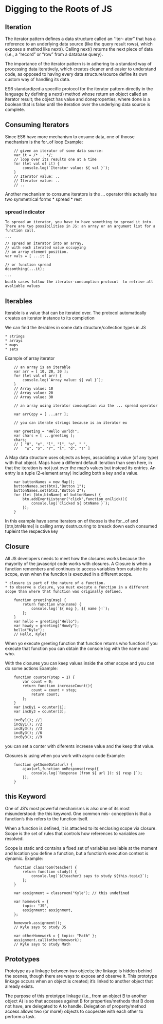 # Digging to the Roots of JS

## Iteration

The iterator pattern defines a data structure called an “iter- ator” that has a reference to an underlying data source (like the query result rows), which exposes a method like next(). Calling next() returns the next piece of data (i.e., a “record” or “row” from a database query).

The importance of the iterator pattern is in adhering to a standard way of processing data iteratively, which creates
cleaner and easier to understand code, as opposed to having every data structure/source define its own custom way of handling its data.

ES6 standardized a specific protocol for the iterator pattern directly in the language by defining a next() method whose return an object called an iterator result; the object has value and doneproperties, where done is a boolean that is false until the iteration over the underlying data source is complete.

## Consuming Iterators

Since ES6 have more mechanism to cosume data, one of thoose mechanism is the for..of loop Example:

```
    // given an iterator of some data source:
    var it = /* .. */;
    // loop over its results one at a time
    for (let val of it) {
        console.log(`Iterator value: ${ val }`);
    }
    // Iterator value: ..
    // Iterator value: ..
    // ..
```

Another mechanism to consume iterators is the ... operator this actually has two symmetrical forms
    * spread
    * rest

### spread indicator 

    To spread an iterator, you have to have something to spread it into. There are two possibilities in JS: an array or an argument list for a function call.

    ```
    // spread an iterator into an array, 
    // with each iterated value occupying 
    // an array element position.
    var vals = [ ...it ]; 

    // or function spread 
    dosomthing(...it);

    ```
    boath cases follow the iterator-consumption protocol  to retrive all avaliable values

## Iterables

Iterable is a value that can be iterated over. The protocol automatically creates an iterator instance to its completion 

We can find the iterables in some data structure/collection types in JS 

    * strings 
    * arrays 
    * maps 
    * sets

Example of array iterator 

```
    // an array is an iterable
    var arr = [ 10, 20, 30 ];
    for (let val of arr) {
        console.log(`Array value: ${ val }`);
    }
    // Array value: 10
    // Array value: 20
    // Array value: 30

    // an array using iterator consumption via the ... spread operator

    var arrCopy = [ ...arr ];

    // you can iterate strings because is an iterator ex

    var greeting = "Hello world!"; 
    var chars = [ ...greeting ];
    chars;
    // [ "H", "e", "l", "l", "o", " ",
    //   "w", "o", "r", "l", "d", "!" ]
```

A Map data structure uses objects as keys, associating a value (of any type) with that object. Maps have a different default iteration than seen here, in that the iteration is not just over the map’s values but instead its entries. An entry is a tuple (2-element array) including both a key and a value.

```
    var buttonNames = new Map(); 
    buttonNames.set(btn1,"Button 1"); 
    buttonNames.set(btn2,"Button 2");
    for (let [btn,btnName] of buttonNames) { 
        btn.addEventListener("click",function onClick(){
            console.log(`Clicked ${ btnName }`); 
        });
    }
```

In this example have some Iterators on of thoose is the for...of and [btn,btnName] is calling array destrucuring to breack down each consumed tupleint the respective key 

## Closure

All JS developers needs to meet how the closures works because the mayority of the javascript code works with closures.
A Closure is  when a function remembers and continues to access variables from outside its scope, even when the function is executed in a different scope.

    * closure is part of the nature of a function.
    * to observe a closure, you must execute a function in a different scope than where that function was originally defined.

```
    function greeting(msg) { 
        return function who(name) {
            console.log(`${ msg }, ${ name }!`); 
        };
    }
    var hello = greeting("Hello");
    var howdy = greeting("Howdy"); 
    hello("Kyle");
    // Hello, Kyle!

```

When yo execute greeting function that function returns who function if you execute that function you can obtain the console log with the name and who.

With the closures you can keep values inside the other scope and you can do some actions Example:
```
    function counter(step = 1) { 
        var count = 0;
        return function increaseCount(){ 
            count = count + step; 
            return count;
        }; 
    }
    var incBy1 = counter(1); 
    var incBy3 = counter(3);

    incBy1(); //1 
    incBy1(); //2
    incBy3(); //3 
    incBy3(); //6 
    incBy3(); //9
```

you can set a conter with diferents increese value and the keep that value.

Closures is using when you work with async code Example:

```
    function getSomeData(url) { 
        ajax(url,function onResponse(resp){
            console.log(`Response (from ${ url }): ${ resp }`); 
        });
    }
```

## this Keyword

One of JS’s most powerful mechanisms is also one of its most misunderstood: the this keyword. One common mis- conception is that a function’s this refers to the function itself. 

When a function is defined, it is attached to its enclosing scope via closure. Scope is the set of rules that controls how references to variables are resolved.

Scope is static and contains a fixed set of variables available at the moment and location you define a function, but a function’s execution context is dynamic. Example:
```
    function classroom(teacher) {
        return function study() {
            console.log(`${teacher} says to study ${this.topic}`);
        };
    }

    var assignment = classroom("Kyle"); // this undefined

    var homework = {
        topic: "JS",
        assignment: assignment,
    };

    homework.assignment();
    // Kyle says to study JS

    var otherHomework = { topic: "Math" };
    assignment.call(otherHomework);
    // Kyle says to study Math

```

## Prototypes

Prototype as a linkage between two objects; the linkage is hidden behind the scenes, though there are ways to expose and observe it. This prototype linkage occurs when an object is created; it’s linked to another object that already exists.

The purpose of this prototype linkage (i.e., from an object B to another object A) is so that accesses against B for properties/methods that B does not have, are delegated to A to handle. Delegation of property/method access allows two (or more!) objects to cooperate with each other to perform a task.

